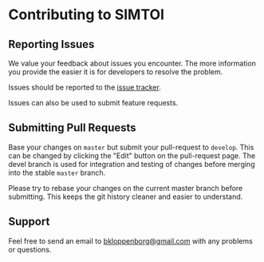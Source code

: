 # Contributing to SIMTOI #

## Reporting Issues ##

We value your feedback about issues you encounter. The more information you
provide the easier it is for developers to resolve the problem.

Issues should be reported to the [issue tracker](https://github.com/bkloppenborg/simtoi/issues?state=open).

Issues can also be used to submit feature requests.

## Submitting Pull Requests ##

Base your changes on `master` but submit your pull-request to `develop`. This
can be changed by clicking the "Edit" button on the pull-request page. The
devel branch is used for integration and testing of changes before merging
into the stable `master` branch.

Please try to rebase your changes on the current master branch before
submitting. This keeps the git history cleaner and easier to understand.

## Support ##

Feel free to send an email to bkloppenborg@gmail.com with any problems or
questions.

